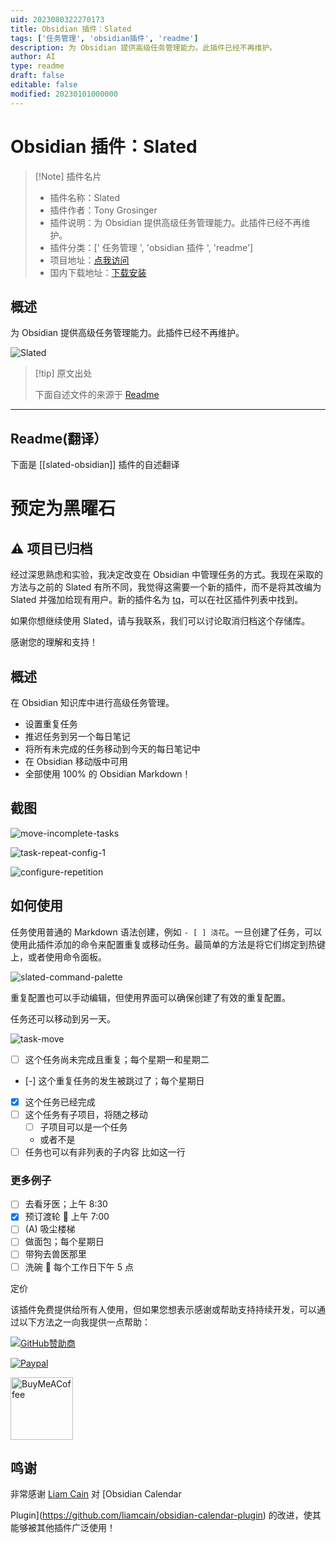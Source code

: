 ```yaml
---
uid: 2023080322270173
title: Obsidian 插件：Slated
tags: ['任务管理', 'obsidian插件', 'readme']
description: 为 Obsidian 提供高级任务管理能力。此插件已经不再维护。
author: AI
type: readme
draft: false
editable: false
modified: 20230101000000
---
```


# Obsidian 插件：Slated

> [!Note] 插件名片
> - 插件名称：Slated
> - 插件作者：Tony Grosinger
> - 插件说明：为 Obsidian 提供高级任务管理能力。此插件已经不再维护。
> - 插件分类：[' 任务管理 ', 'obsidian 插件 ', 'readme']
> - 项目地址：[点我访问](https://github.com/tgrosinger/slated-obsidian)
> - 国内下载地址：[下载安装](https://pkmer.cn/products/plugin/pluginMarket/?slated-obsidian)

## 概述

为 Obsidian 提供高级任务管理能力。此插件已经不再维护。

![Slated](https://cdn.pkmer.cn/covers/slated-obsidian.png!pkmer)

> [!tip] 原文出处
>
>下面自述文件的来源于 [Readme](https://ghproxy.net/https://raw.githubusercontent.com/tgrosinger/slated-obsidian/main/README.md)

---

## Readme(翻译）

下面是 [[slated-obsidian]] 插件的自述翻译

# 预定为黑曜石

## ⚠ 项目已归档

经过深思熟虑和实验，我决定改变在 Obsidian 中管理任务的方式。我现在采取的方法与之前的 Slated 有所不同，我觉得这需要一个新的插件，而不是将其改编为 Slated 并强加给现有用户。新的插件名为 [tq](https://github.com/tgrosinger/tq-obsidian)，可以在社区插件列表中找到。

如果你想继续使用 Slated，请与我联系，我们可以讨论取消归档这个存储库。

感谢您的理解和支持！

## 概述

在 Obsidian 知识库中进行高级任务管理。

- 设置重复任务
- 推迟任务到另一个每日笔记
- 将所有未完成的任务移动到今天的每日笔记中
- 在 Obsidian 移动版中可用
- 全部使用 100% 的 Obsidian Markdown！

## 截图

![move-incomplete-tasks](https://raw.githubusercontent.com/tgrosinger/slated-obsidian/main/resources/screenshots/move-incomplete-tasks.gif)

![task-repeat-config-1](https://raw.githubusercontent.com/tgrosinger/slated-obsidian/main/resources/screenshots/task-repeat-config-1.png)

![configure-repetition](https://raw.githubusercontent.com/tgrosinger/slated-obsidian/main/resources/screenshots/configure-repetition.gif)

## 如何使用

任务使用普通的 Markdown 语法创建，例如 `- [ ] 浇花`。一旦创建了任务，可以使用此插件添加的命令来配置重复或移动任务。最简单的方法是将它们绑定到热键上，或者使用命令面板。

![slated-command-palette](https://raw.githubusercontent.com/tgrosinger/slated-obsidian/main/resources/screenshots/slated-command-palette.png)

重复配置也可以手动编辑，但使用界面可以确保创建了有效的重复配置。

任务还可以移动到另一天。

![task-move](https://raw.githubusercontent.com/tgrosinger/slated-obsidian/main/resources/screenshots/task-move.png)

- [ ] 这个任务尚未完成且重复；每个星期一和星期二
- [-] 这个重复任务的发生被跳过了；每个星期日
- [x] 这个任务已经完成
- [ ] 这个任务有子项目，将随之移动
  - [ ] 子项目可以是一个任务
  - 或者不是
- [ ] 任务也可以有非列表的子内容
      比如这一行

### 更多例子

- [ ] 去看牙医；上午 8:30
- [x] 预订渡轮 📅 上午 7:00
- [ ] (A) 吸尘楼梯
- [ ] 做面包；每个星期日
- [ ] 带狗去兽医那里
- [ ] 洗碗 📅 每个工作日下午 5 点

定价

该插件免费提供给所有人使用，但如果您想表示感谢或帮助支持持续开发，可以通过以下方法之一向我提供一点帮助：

[![GitHub赞助商](https://img.shields.io/github/sponsors/tgrosinger?style=social)](https://github.com/sponsors/tgrosinger)

[![Paypal](https://img.shields.io/badge/paypal-tgrosinger-yellow?style=social&logo=paypal)](https://paypal.me/tgrosinger)

[<img src="https://cdn.buymeacoffee.com/buttons/v2/default-yellow.png" alt="BuyMeACoffee" width="100">](https://www.buymeacoffee.com/tgrosinger)

## 鸣谢

非常感谢 [Liam Cain](https://github.com/liamcain) 对 [Obsidian Calendar

Plugin](https://github.com/liamcain/obsidian-calendar-plugin) 的改进，使其能够被其他插件广泛使用！
